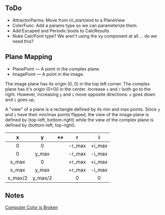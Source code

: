 ## ToDo

* AttractorParms: Move from r/i_start/end to a PlaneView
* ColorFunc: Add a params type so we can parameterize them.
* Add Escaped and Periodic bools to CalcResults
* Nuke CalcPoint type? We aren't using the xy component at all … do we need this?

## Plane Mapping

* PlanePoint — A point in the complex plane.
* ImagePoint — A point in the image.

The image plane has its origin (0, 0) in the top left corner. The complex plane has it's origin (0+0i) in the center. Increase `x` and `r` both go to the right. However, increasing `y` and `i` move opposite directions: `x` goes down and `i` goes up.

A "view" of a plane is a rectangle defined by its min and max points. Since `y` and `i` have their min/max points flipped, the view of the image plane is defined by (top-left, bottom-right) while the view of the complex plane is defined by (bottom-left, top-right).

| x | y | <-> | r | i |
|:--:|:--:|:--:|:--:|:--:|
| 0 | 0 |  | -r_max | +i_max |
| 0 | y_max | | -r_max | -i_max |
| x_max | 0 |  | +r_max | +i_max |
| x_max | y_max |  | +r_max | -i_max |
| x_max/2 | y_max/2 |  | 0 | 0 |

## Notes

[Computer Color is Broken](https://www.youtube.com/watch?v=LKnqECcg6Gw)